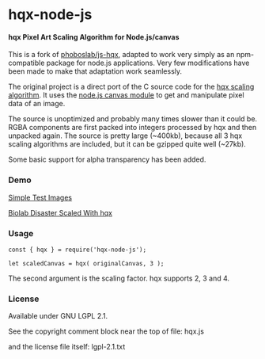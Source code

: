 hqx-node-js
==========

#### hqx Pixel Art Scaling Algorithm for Node.js/canvas ####

This is a fork of [phoboslab/js-hqx](https://github.com/phoboslab/js-hqx), adapted to work very simply as an npm-compatible package for node.js applications.  Very few modifications
have been made to make that adaptation work seamlessly.

The original project is a direct port of the C source code for the [hqx scaling algorithm](https://en.wikipedia.org/wiki/Hqx). It uses the [node.js canvas module](https://www.npmjs.com/package/canvas) to get and manipulate pixel data of an image.

The source is unoptimized and probably many times slower than it could be. RGBA components are first packed into integers processed by hqx and then unpacked again. The source is pretty large (~400kb), because all 3 hqx scaling algorithms are included, but it can be gzipped quite well (~27kb).

Some basic support for alpha transparency has been added.


### Demo ###

[Simple Test Images](https://phoboslab.org/files/js-hqx/test.html)

[Biolab Disaster Scaled With hqx](https://playbiolab.com/hqx.php)


### Usage ###

	const { hqx } = require('hqx-node-js');

	let scaledCanvas = hqx( originalCanvas, 3 );
	
The second argument is the scaling factor. hqx supports 2, 3 and 4.


### License ###

Available under GNU LGPL 2.1.

See the copyright comment block near the top of file: hqx.js

and the license file itself: lgpl-2.1.txt
